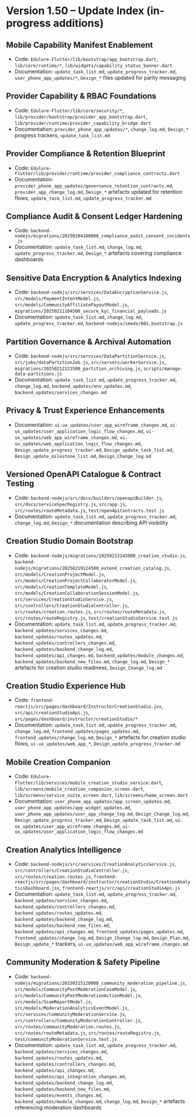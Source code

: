 # Version 1.50 – Update Index (in-progress additions)

## Mobile Capability Manifest Enablement
- Code: `Edulure-Flutter/lib/bootstrap/app_bootstrap.dart`, `lib/core/runtime/*`, `lib/widgets/capability_status_banner.dart`
- Documentation: `update_task_list.md`, `update_progress_tracker.md`, `user_phone_app_updates/*`, `Design_*` files updated for parity messaging

## Provider Capability & RBAC Foundations
- Code: `Edulure-Flutter/lib/core/security/*`, `lib/provider/bootstrap/provider_app_bootstrap.dart`, `lib/provider/runtime/provider_capability_bridge.dart`
- Documentation: `provider_phone_app_updates/*`, `change_log.md`, `Design_*` progress trackers, `update_task_list.md`

## Provider Compliance & Retention Blueprint
- Code: `Edulure-Flutter/lib/provider/runtime/provider_compliance_contracts.dart`
- Documentation: `provider_phone_app_updates/governance_retention_contracts.md`, `provider_app_change_log.md`, `Design_*` artefacts updated for retention flows, `update_task_list.md`, `update_progress_tracker.md`

## Compliance Audit & Consent Ledger Hardening
- Code: `backend-nodejs/migrations/20250204100000_compliance_audit_consent_incidents.js`
- Documentation: `update_task_list.md`, `change_log.md`, `update_progress_tracker.md`, `Design_*` artefacts covering compliance dashboards

## Sensitive Data Encryption & Analytics Indexing
- Code: `backend-nodejs/src/services/DataEncryptionService.js`, `src/models/PaymentIntentModel.js`, `src/models/CommunityAffiliatePayoutModel.js`, `migrations/20250211104500_secure_kyc_financial_payloads.js`
- Documentation: `update_task_list.md`, `change_log.md`, `update_progress_tracker.md`, `backend-nodejs/seeds/001_bootstrap.js`

## Partition Governance & Archival Automation
- Code: `backend-nodejs/src/services/DataPartitionService.js`, `src/jobs/dataPartitionJob.js`, `src/servers/workerService.js`, `migrations/20250212121500_partition_archiving.js`, `scripts/manage-data-partitions.js`
- Documentation: `update_task_list.md`, `update_progress_tracker.md`, `change_log.md`, `backend_updates/env_updates.md`, `backend_updates/services_changes.md`

## Privacy & Trust Experience Enhancements
- Documentation: `ui-ux_updates/user_app_wireframe_changes.md`, `ui-ux_updates/user_application_logic_flow_changes.md`, `ui-ux_updates/web_app_wireframe_changes.md`, `ui-ux_updates/web_application_logic_flow_changes.md`, `Design_update_progress_tracker.md`, `Design_update_task_list.md`, `Design_update_milestone_list.md`, `Design_Change_log.md`

## Versioned OpenAPI Catalogue & Contract Testing
- Code: `backend-nodejs/src/docs/builders/openapiBuilder.js`, `src/docs/serviceSpecRegistry.js`, `src/app.js`, `src/routes/routeMetadata.js`, `test/openApiContracts.test.js`
- Documentation: `update_task_list.md`, `update_progress_tracker.md`, `change_log.md`, `Design_*` documentation describing API visibility

## Creation Studio Domain Bootstrap
- Code: `backend-nodejs/migrations/20250213143000_creation_studio.js`, `backend-nodejs/migrations/20250219124500_extend_creation_catalog.js`, `src/models/CreationProjectModel.js`, `src/models/CreationProjectCollaboratorModel.js`, `src/models/CreationTemplateModel.js`, `src/models/CreationCollaborationSessionModel.js`, `src/services/CreationStudioService.js`, `src/controllers/CreationStudioController.js`, `src/routes/creation.routes.js`, `src/routes/routeMetadata.js`, `src/routes/routeRegistry.js`, `test/creationStudioService.test.js`
- Documentation: `update_task_list.md`, `update_progress_tracker.md`, `backend_updates/services_changes.md`, `backend_updates/routes_updates.md`, `backend_updates/controllers_changes.md`, `backend_updates/backend_change_log.md`, `backend_updates/api_changes.md`, `backend_updates/module_changes.md`, `backend_updates/backend_new_files.md`, `change_log.md`, `Design_*` artefacts for creation studio readiness, `Design_Change_log.md`

## Creation Studio Experience Hub
- Code: `frontend-reactjs/src/pages/dashboard/InstructorCreationStudio.jsx`, `src/api/creationStudioApi.js`, `src/pages/dashboard/instructor/creationStudio/*`
- Documentation: `update_task_list.md`, `update_progress_tracker.md`, `change_log.md`, `frontend_updates/pages_updates.md`, `frontend_updates/change_log.md`, `Design_*` artefacts for creation studio flows, `ui-ux_updates/web_app_*`, `Design_update_progress_tracker.md`

## Mobile Creation Companion
- Code: `Edulure-Flutter/lib/services/mobile_creation_studio_service.dart`, `lib/screens/mobile_creation_companion_screen.dart`, `lib/screens/service_suite_screen.dart`, `lib/screens/home_screen.dart`
- Documentation: `user_phone_app_updates/app_screen_updates.md`, `user_phone_app_updates/app_widget_updates.md`, `user_phone_app_updates/user_app_change_log.md`, `Design_Change_log.md`, `Design_update_progress_tracker.md`, `Design_update_task_list.md`, `ui-ux_updates/user_app_wireframe_changes.md`, `ui-ux_updates/user_application_logic_flow_changes.md`

## Creation Analytics Intelligence
- Code: `backend-nodejs/src/services/CreationAnalyticsService.js`, `src/controllers/CreationStudioController.js`, `src/routes/creation.routes.js`, `frontend-reactjs/src/pages/dashboard/instructor/creationStudio/CreationAnalyticsDashboard.jsx`, `frontend-reactjs/src/api/creationStudioApi.js`
- Documentation: `update_task_list.md`, `update_progress_tracker.md`, `backend_updates/services_changes.md`, `backend_updates/controllers_changes.md`, `backend_updates/routes_updates.md`, `backend_updates/backend_change_log.md`, `backend_updates/backend_new_files.md`, `backend_updates/api_changes.md`, `frontend_updates/pages_updates.md`, `frontend_updates/change_log.md`, `Design_Change_log.md`, `Design_Plan.md`, `Design_update_*` trackers, `ui-ux_updates/web_app_wireframe_changes.md`

## Community Moderation & Safety Pipeline
- Code: `backend-nodejs/migrations/20250215120000_community_moderation_pipeline.js`, `src/models/CommunityPostModerationCaseModel.js`, `src/models/CommunityPostModerationActionModel.js`, `src/models/ScamReportModel.js`, `src/models/ModerationAnalyticsEventModel.js`, `src/services/CommunityModerationService.js`, `src/controllers/CommunityModerationController.js`, `src/routes/communityModeration.routes.js`, `src/routes/routeMetadata.js`, `src/routes/routeRegistry.js`, `test/communityModerationService.test.js`
- Documentation: `update_task_list.md`, `update_progress_tracker.md`, `backend_updates/services_changes.md`, `backend_updates/routes_updates.md`, `backend_updates/controllers_changes.md`, `backend_updates/api_changes.md`, `backend_updates/api_integration_changes.md`, `backend_updates/backend_change_log.md`, `backend_updates/backend_new_files.md`, `backend_updates/events_changes.md`, `backend_updates/module_changes.md`, `change_log.md`, `Design_*` artefacts referencing moderation dashboards

